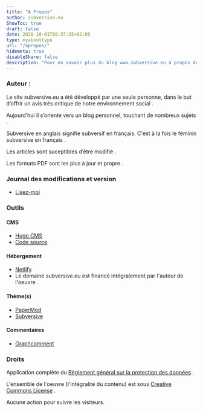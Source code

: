 ```yaml
---
title: "A Propos"
author: subversive.eu
ShowToc: true
draft: false
date: 2020-10-01T08:37:55+02:00
type: myabouttype
url: "/apropos/"
hidemeta: true
disableShare: false
description: "Pour en savoir plus du blog www.subversive.eu à propos des outils comme : Hébergement, Financement, Développement. Ainsi que vos droits. Tout savoir sur le site, de l'origine à la conception."
---
```


### Auteur :

Le site subversive.eu a été développé par une seule personne, dans le but d’offrir un avis très critique de notre environnement social .  

Aujourd’hui il s’oriente vers un blog personnel, touchant de nombreux sujets .

Subversive en anglais signifie subversif en français. C'est à la fois le féminin subversive en français .

Les articles sont suceptibles d’être modifié .

Les formats PDF sont les plus à jour et propre .

### Journal des modifications et version

* [Lisez-moi](https://github.com/subversive-eu/site/releases)

### Outils

#### CMS

* [Hugo CMS](https://gohugo.io)
* [Code source](https://github.com/subversive-eu/site)

#### Hébergement

* [Netlify](https://netlify.com)
* Le domaine subversive.eu est financé intégralement par l'auteur de l'oeuvre .

#### Thème(s)

* [PaperMod](https://github.com/adityatelange/hugo-PaperMod/)
* [Subversive](https://github.com/subversive-eu/hugo-subversive/#readme)

#### Commentaires

* [Graphcomment](https://graphcomment.com/)

### Droits

Application complète du [Règlement général sur la protection des données](https://gohugo.io/about/hugo-and-gdpr/) .

L'ensemble de l'oeuvre (l'intégralité du contenu) est sous [Creative Commons License](https://creativecommons.org/licenses/by-nc/4.0/deed.fr) .

Aucune action pour suivre les visiteurs.







